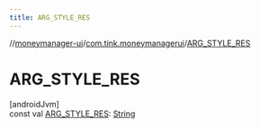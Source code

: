 ```yaml
---
title: ARG_STYLE_RES
---
```

//[moneymanager-ui](../../index.html)/[com.tink.moneymanagerui](index.html)/[ARG_STYLE_RES](-a-r-g_-s-t-y-l-e_-r-e-s.html)



# ARG_STYLE_RES



[androidJvm]\
const val [ARG_STYLE_RES](-a-r-g_-s-t-y-l-e_-r-e-s.html): [String](https://kotlinlang.org/api/latest/jvm/stdlib/kotlin/-string/index.html)




